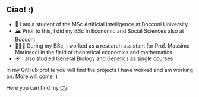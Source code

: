## Ciao! :)

- 🌊 I am a student of the MSc Artificial Intelligence at Bocconi University
- 🏔️ Prior to this, I did my BSc in Economic and Social Sciences also at Bocconi
- 🏄🏼‍♀️ During my BSc, I worked as a research assistant for Prof. Massimo Marinacci in the field of theoretical economics and mathematics
- ☀️ I also studied General Biology and Genetics as single courses

In my GitHub profile you will find the projects I have worked and am working on. More will come :)   

Here you can find my [CV](https://github.com/matildedol/matildedol/blob/main/CV_matildedol.pdf).  
